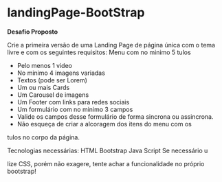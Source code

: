 # landingPage-BootStrap


**Desafio Proposto**

Crie a primeira versão de uma Landing Page de página única com o tema livre e com os seguintes requisitos:
Menu com no minimo 5
tulos

- Pelo menos 1 video
- No minimo 4 imagens variadas
- Textos (pode ser Lorem)
- Um ou mais Cards
- Um Carousel de imagens
- Um Footer com links para redes sociais
- Um formulário com no minimo 3 campos
- Valide os campos desse formulário de forma sincrona ou assincrona.
- Não esqueça de criar a alcoragem dos itens do menu com os

tulos no corpo da página.

Tecnologias necessárias:
HTML
Bootstrap
Java Script
Se necessário u

lize CSS, porém não exagere, tente achar a funcionalidade no próprio bootstrap!
